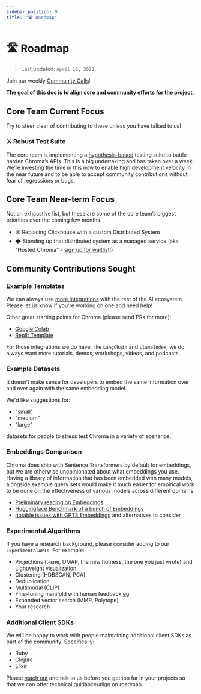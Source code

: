 ```yaml
---
sidebar_position: 9
title: "🛣️ Roadmap"
---
```


# 🛣️ Roadmap

> Last updated: `April 16, 2023`

Join our weekly [Community Calls](http://google.com/)!

**The goal of this doc is to align core and community efforts for the project.**

## Core Team Current Focus

Try to steer clear of contributing to these unless you have talked to us!

### ⚔️ Robust Test Suite

The core team is implementing a [hypothesis-based](https://hypothesis.readthedocs.io/en/latest/) testing suite to battle-harden Chroma’s APIs. This is a big undertaking and has taken over a week. We’re investing the time in this now to enable high development velocity in the near future and to be able to accept community contributions without fear of regressions or bugs.

## Core Team Near-term Focus

Not an exhaustive list, but these are some of the core team’s biggest priorities over the coming few months.

- 🕸️ Replacing Clickhouse with a custom Distributed System
- 🌩️ Standing up that distributed system as a managed service (aka "Hosted Chroma" - [sign up for waitlist](https://airtable.com/shrOAiDUtS2ILy5vZ)!)

## Community Contributions Sought

### Example Templates

We can always use [more integrations](https://docs.trychroma.com/integrations) with the rest of the AI ecosystem. Please let us know if you're working on one and need help!

Other great starting points for Chroma (please send PRs for more):
- [Google Colab](https://colab.research.google.com/drive/1QEzFyqnoFxq7LUGyP1vzR4iLt9PpCDXv?usp=sharing)
- [Replit Template](https://replit.com/@swyx/BasicChromaStarter?v=1)

For those integrations we do have, like `LangChain` and `LlamaIndex`, we do always want more tutorials, demos, workshops, videos, and podcasts.

### Example Datasets

It doesn’t make sense for developers to embed the same information over and over again with the same embedding model.

We'd like suggestions for:

- "small"
- "medium"
- "large"

datasets for people to stress test Chroma in a variety of scenarios.

### Embeddings Comparison

Chroma does ship with Sentence Transformers by default for embeddings, but we are otherwise unopinionated about what embeddings you use. Having a library of information that has been embedded with many models, alongside example query sets would make it much easier for empirical work to be done on the effectiveness of various models across different domains.

- [Preliminary reading on Embeddings](https://towardsdatascience.com/neural-network-embeddings-explained-4d028e6f0526?gi=ee46baab0d8f)
- [Huggingface Benchmark of a bunch of Embeddings](https://huggingface.co/blog/mteb)
- [notable issues with GPT3 Embeddings](https://twitter.com/Nils_Reimers/status/1487014195568775173) and alternatives to consider


### Experimental Algorithms

If you have a research background, please consider adding to our `ExperimentalAPI`s. For example:

- Projections (t-sne, UMAP, the new hotness, the one you just wrote) and Lightweight visualization
- Clustering (HDBSCAN, PCA)
- Deduplication
- Multimodal (CLIP)
- Fine-tuning manifold with human feedback [eg](https://github.com/openai/openai-cookbook/blob/main/examples/Customizing_embeddings.ipynb)
- Expanded vector search (MMR, Polytope)
- Your research

### Additional Client SDKs

We will be happy to work with people maintaining additional client SDKs as part of the community. Specifically: 

- Ruby 
- Clojure 
- Elixir

Please [reach out](https://discord.gg/MMeYNTmh3x) and talk to us before you get too far in your projects so that we can offer technical guidance/align on roadmap.